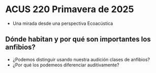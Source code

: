 # ACUS 220 Primavera de 2025

- Una mirada desde una perspectiva Ecoacústica

## Dónde habitan y por qué son importantes los anfibios?

- ¿Podemos distinguir usando nuestra audición clases de anfibios?
- ¿Por qué los podemeos diferenciar auditivamente?
